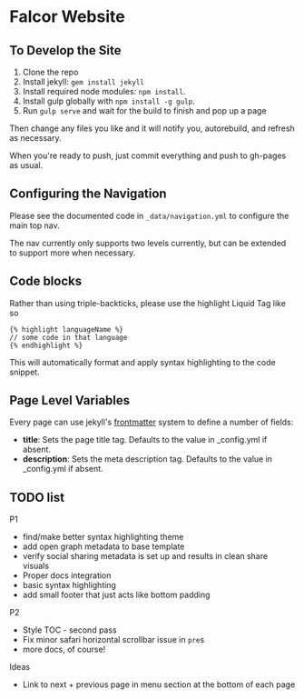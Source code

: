 Falcor Website
==============

To Develop the Site
-------------------

1. Clone the repo
2. Install jekyll: `gem install jekyll`
3. Install required node modules: `npm install`.
4. Install gulp globally with `npm install -g gulp`.
5. Run `gulp serve` and wait for the build to finish and pop up a page

Then change any files you like and it will notify you, autorebuild, and refresh as necessary.

When you're ready to push, just commit everything and push to gh-pages as usual.

Configuring the Navigation
--------------------------

Please see the documented code in `_data/navigation.yml` to configure the main top nav.

The nav currently only supports two levels currently, but can be extended to support more when necessary.

Code blocks
------------------

Rather than using triple-backticks, please use the highlight Liquid Tag like so

```
{% highlight languageName %}
// some code in that language
{% endhighlight %}
```

This will automatically format and apply syntax highlighting to the code snippet.

Page Level Variables
--------------------

Every page can use jekyll's [frontmatter](http://jekyllrb.com/docs/frontmatter/ "Front Matter") system to define a number of fields:
- **title**: Sets the page title tag. Defaults to the value in _config.yml if absent.
- **description**: Sets the meta description tag. Defaults to the value in _config.yml if absent.


TODO list
-----------------------------

P1
- find/make better syntax highlighting theme
- add open graph metadata to base template
- verify social sharing metadata is set up and results in clean share visuals
- Proper docs integration
- basic syntax highlighting
- add small footer that just acts like bottom padding

P2
- Style TOC - second pass
- Fix minor safari horizontal scrollbar issue in `pre`s
- more docs, of course!

Ideas
- Link to next + previous page in menu section at the bottom of each page